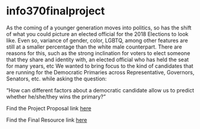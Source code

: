 # info370finalproject

As the coming of a younger generation moves into politics, so has the shift of what you could picture an elected official for the 2018 Elections to look like. Even so, variance of gender, color, LGBTQ, among other features are still at a smaller percentage than the white male counterpart. There are reasons for this, such as the strong inclination for voters to elect someone that they share and identity with, an elected official who has held the seat for many years, etc We wanted to bring focus to the kind of candidates that are running for the Democratic Primaries across Representative, Governors, Senators, etc. while asking the question:

“How can different factors about a democratic candidate allow us to predict whether he/she/they wins the primary?”


Find the Project Proposal link [here](https://shannongatta1.github.io/info370finalproject/)

Find the Final Resource link [here](https://jzaratan.shinyapps.io/info370finalproject/)
